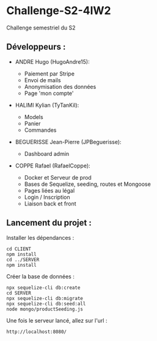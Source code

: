 # Challenge-S2-4IW2
Challenge semestriel du S2 

## Développeurs :
- ANDRE Hugo (HugoAndre15):
    * Paiement par Stripe
    * Envoi de mails
    * Anonymisation des données
    * Page 'mon compte'

- HALIMI Kylian (TyTanKil):
    * Models
    * Panier
    * Commandes

- BEGUERISSE Jean-Pierre (JPBeguerisse):
    * Dashboard admin

- COPPE Rafael (RafaelCoppe):
    * Docker et Serveur de prod
    * Bases de Sequelize, seeding, routes et Mongoose
    * Pages liées au légal
    * Login / Inscription
    * Liaison back et front

## Lancement du projet : 

Installer les dépendances : 
```
cd CLIENT
npm install
cd ../SERVER
npm install
```

Créer la base de données : 
```
npx sequelize-cli db:create
cd SERVER
npx sequelize-cli db:migrate
npx sequelize-cli db:seed:all
node mongo/productSeeding.js
```

Une fois le serveur lancé, allez sur l'url : 
``` 
http://localhost:8080/
```